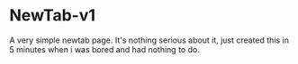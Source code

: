 # NewTab-v1
A very simple newtab page.
It's nothing serious about it, just created this in 5 minutes when i was bored and had nothing to do.
